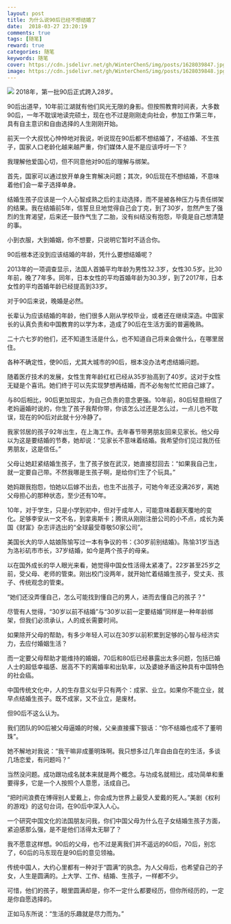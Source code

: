 ```yaml
---
layout: post
title: 为什么说90后已经不想结婚了
date:  2018-03-27 23:20:19
comments: true
tags: [随笔]
reward: true
categories: 随笔
keywords: 随笔
cover: https://cdn.jsdelivr.net/gh/WinterChenS/img/posts/1628039847.jpg
image: https://cdn.jsdelivr.net/gh/WinterChenS/img/posts/1628039848.jpg
---
```



![](https://cdn.jsdelivr.net/gh/WinterChenS/img/posts/1628039848.jpg)
2018年，第一批90后正式跨入28岁。

90后出道早，10年前江湖就有他们风光无限的身影。但按照教育时间表，大多数90后，一年不耽误地读完硕士，现在也不过是刚刚走向社会，参加工作第三年，具有自主意识和自由选择的人生刚刚开始。
<!--  more  -->
前天一个大叔忧心忡忡地对我说，听说现在90后都不想结婚了，不结婚、不生孩子，国家人口老龄化越来越严重，你们媒体人是不是应该呼吁一下？

我理解他爱国心切，但不同意他对90后的理解与绑架。

首先，国家可以通过放开单身生育解决问题；其次，90后现在不想结婚，不意味着他们会一辈子选择单身。

结婚生孩子应该是一个人心智成熟之后的主动选择，而不是被各种压力与责任绑架的结果。我在结婚前5年，信誓旦旦地觉得自己会丁克，到了30岁，忽然产生了强烈的生育渴望，后来还一鼓作气生了二胎，没有纠结没有抱怨，毕竟是自己想清楚的事。

小到衣服，大到婚姻，你不想要，只说明它暂时不适合你。

90后根本还没到应该结婚的年龄，凭什么要想结婚呢？




2013年的一项调查显示，法国人首婚平均年龄为男性32.3岁，女性30.5岁。比30年前，晚了7年多。同年，日本女性的平均首婚年龄为30.3岁，到了2017年，日本女性的平均首婚年龄已经提高到33岁。

对于90后来说，晚婚是必然。

长辈认为应该结婚的年龄，他们很多人刚从学校毕业，或者还在继续深造。中国家长的认真负责和中国教育的以学为本，造成了90后在生活方面的普遍晚熟。

二十六七岁的他们，还不知道生活是什么，也不知道自己将来会做什么，在哪里居住。

各种不确定性，使90后，尤其大城市的90后，根本没办法考虑结婚问题。

随着医疗技术的发展，女性生育年龄红杠已经从35岁抬高到了40岁。这对于女性无疑是个喜讯。她们终于可以先实现梦想再结婚，而不必匆匆忙忙把自己嫁了。

与80后相比，90后更加现实，为自己负责的意念更强。10年前，80后轻意相信了老妈逼婚时说的，你生了孩子我帮你带，你该怎么过还是怎么过，一点儿也不耽误，现在的90后对此就十分冷静了。




我家邻居的孩子92年出生，在上海工作。去年春节带男朋友回来见家长。他父母以为这是要结婚的节奏，她却说：“见家长不意味着结婚。我希望你们见过我历任男朋友，这是信任。”

父母让她赶紧结婚生孩子，生了孩子放在武汉，她直接怼回去：“如果我自己生，就一定要自己带。不然我哪是生孩子啊，是给你们生了个玩具。”

她妈跟我抱怨，怕她以后嫁不出去，也生不出孩子，可她今年还没满26岁，离她父母担心的那种状态，至少还有10年。

10年，对于学生，只是小学到初中，但对于成年人，可能意味着翻天覆地的变化。足够李安从一文不名，到拿奥斯卡；腾讯从刚刚注册公司的小不点，成长为美国《财富》杂志评选出的“全球最受尊敬50家公司”。
 
美国长大的华人姑娘陈愉写过一本有争议的书：《30岁前别结婚》。陈愉31岁当选为洛衫矶市市长，37岁结婚，如今是两个孩子的母亲。

以在国外成长的华人眼光来看，她觉得中国女性活得太紧凑了。22岁甚至25岁之前，受父母、老师的管束。刚出校门没两年，就开始忙着结婚生孩子，受丈夫、孩子、传统观念的管束。

“她们还没弄懂自己，怎么可能找到懂自己的男人，进而去懂自己的孩子？”

尽管有人觉得，“30岁以前不结婚”与“30岁以前一定要结婚”同样是一种年龄绑架，但我们必须承认，人的成长需要时间。

如果除开父母的帮助，有多少年轻人可以在30岁以前积累到足够的心智与经济实力，去应付婚姻生活？

而一定要父母帮助才能维持的婚姻，70后和80后已经暴露出太多问题，包括已婚人士的超低幸福感、居高不下的离婚率和出轨率，以及婆媳矛盾这种具有中国特色的社会癌。
 


中国传统文化中，人的生存意义似乎只有两个：成家、业立。如果你不能立业，就早点结婚生孩子。既不成家，又不业立，是废材。

但90后不这么认为。

我们团队的90后被父母逼婚的时候，父亲直接撂下狠话：“你不结婚也成不了董明珠”。

她不解地对我说：“我干嘛非成董明珠啊。我只想多过几年自由自在的生活，多谈几场恋爱，有问题吗？”

当然没问题。成功跟功成名就本来就是两个概念。与功成名就相比，成功简单和重要得多，它是一个人按照个人意愿，活成自己。

“把时间浪费在博得别人爱戴上，你会成为世界上最受人爱戴的死人。”美剧《权利的游戏》的这句台词，在90后中深入人心。

一个研究中国文化的法国朋友问我，你们中国父母为什么在子女结婚生孩子方面，紧迫感那么强，是不是他们活得太无聊了？

我不愿意这样想。90后的父母，也不过是离我们并不遥远的60后，70后，别忘了，60后的马东现在是90后的意见领袖。

传统中国人，大约心里都有一种对于“圆满”的执念。为人父母后，也希望自己的子女，人生是圆满的。上大学、工作、结婚、生孩子，一样都不少。

可惜，他们的孩子，眼里圆满却是，你不一定什么都要经历，但你所经历的，一定是你自愿选择的。

正如马东所说：“生活的乐趣就是尽力而为。”